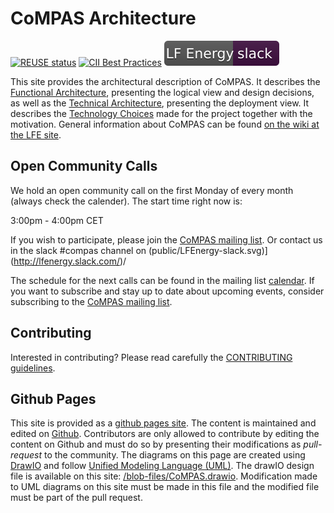 <!--
SPDX-FileCopyrightText: 2021 Alliander N.V.

SPDX-License-Identifier: CC-BY-4.0
-->

# CoMPAS Architecture

[![REUSE status](https://api.reuse.software/badge/github.com/com-pas/compas-architecture)](https://api.reuse.software/info/github.com/com-pas/compas-architecture)
[![CII Best Practices](https://bestpractices.coreinfrastructure.org/projects/5925/badge)](https://bestpractices.coreinfrastructure.org/projects/5925)
[![Slack](public/LFEnergy-slack.svg)](http://lfenergy.slack.com/)

This site provides the architectural description of CoMPAS. It describes the [Functional Architecture](FUNCTIONAL_ARCHITECTURE.md), presenting the logical view and design decisions, as well as the [Technical Architecture](technical/TECHNICAL_ARCHITECTURE.md), presenting the deployment view. It describes the [Technology Choices](TECHNOLOGY.md) made for the project together with the motivation.
General information about CoMPAS can be found [on the wiki at the LFE site](https://wiki.lfenergy.org/display/HOME/CoMPAS).

## Open Community Calls
We hold an open community call on the first Monday of every month (always check the calender). The start time right now is:

3:00pm - 4:00pm CET

If you wish to participate, please join the [CoMPAS mailing list](https://lists.lfenergy.org/g/CoMPAS). Or contact us in the slack #compas channel on (public/LFEnergy-slack.svg)](http://lfenergy.slack.com/)/

The schedule for the next calls can be found in the mailing list [calendar](https://lists.lfenergy.org/g/CoMPAS/calendar).
If you want to subscribe and stay up to date about upcoming events, consider subscribing to the [CoMPAS mailing list](https://lists.lfenergy.org/g/CoMPAS).

## Contributing
Interested in contributing? Please read carefully the [CONTRIBUTING guidelines](https://com-pas.github.io/contributing/).

## Github Pages
This site is provided as a [github pages site](https://com-pas.github.io/compas-architecture/). 
The content is maintained and edited on [Github](https://github.com/com-pas/compas-architecture). 
Contributors are only allowed to contribute by editing the content on Github and must do so by presenting their modifications as *pull-request* to the community. 
The diagrams on this page are created using [DrawIO](https://github.com/jgraph/drawio-desktop/releases) 
and follow [Unified Modeling Language (UML)](https://www.omg.org/spec/UML/). 
The drawIO design file is available on this site: [/blob-files/CoMPAS.drawio](blob-files/CoMPAS.drawio). 
Modification made to UML diagrams on this site must be made in this file and the modified file must be part of the pull request.
